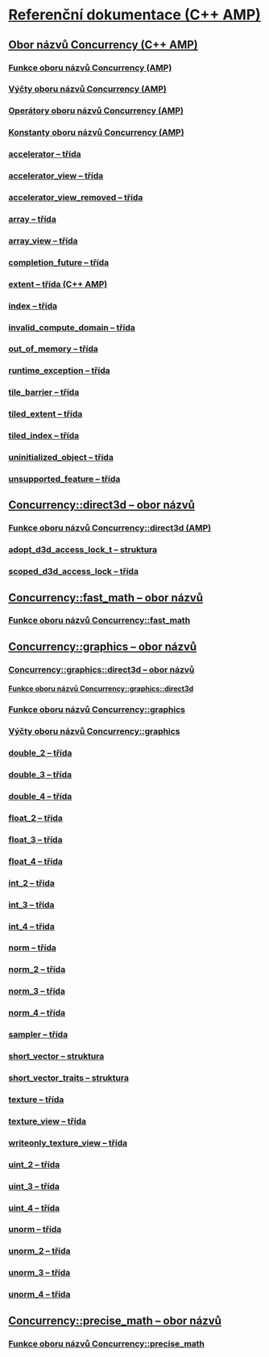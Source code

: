 # [Referenční dokumentace (C++ AMP)](reference-cpp-amp.md)
## [Obor názvů Concurrency (C++ AMP)](concurrency-namespace-cpp-amp.md)
### [Funkce oboru názvů Concurrency (AMP)](concurrency-namespace-functions-amp.md)
### [Výčty oboru názvů Concurrency (AMP)](concurrency-namespace-enums-amp.md)
### [Operátory oboru názvů Concurrency (AMP)](concurrency-namespace-operators-amp.md)
### [Konstanty oboru názvů Concurrency (AMP)](concurrency-namespace-constants-amp.md)
### [accelerator – třída](accelerator-class.md)
### [accelerator_view – třída](accelerator-view-class.md)
### [accelerator_view_removed – třída](accelerator-view-removed-class.md)
### [array – třída](array-class.md)
### [array_view – třída](array-view-class.md)
### [completion_future – třída](completion-future-class.md)
### [extent – třída (C++ AMP)](extent-class.md)
### [index – třída](index-class.md)
### [invalid_compute_domain – třída](invalid-compute-domain-class.md)
### [out_of_memory – třída](out-of-memory-class.md)
### [runtime_exception – třída](runtime-exception-class.md)
### [tile_barrier – třída](tile-barrier-class.md)
### [tiled_extent – třída](tiled-extent-class.md)
### [tiled_index – třída](tiled-index-class.md)
### [uninitialized_object – třída](uninitialized-object-class.md)
### [unsupported_feature – třída](unsupported-feature-class.md)
## [Concurrency::direct3d – obor názvů](concurrency-direct3d-namespace.md)
### [Funkce oboru názvů Concurrency::direct3d (AMP)](concurrency-direct3d-namespace-functions-amp.md)
### [adopt_d3d_access_lock_t – struktura](adopt-d3d-access-lock-t-structure.md)
### [scoped_d3d_access_lock – třída](scoped-d3d-access-lock-class.md)
## [Concurrency::fast_math – obor názvů](concurrency-fast-math-namespace.md)
### [Funkce oboru názvů Concurrency::fast_math](concurrency-fast-math-namespace-functions.md)
## [Concurrency::graphics – obor názvů](concurrency-graphics-namespace.md)
### [Concurrency::graphics::direct3d – obor názvů](concurrency-graphics-direct3d-namespace.md)
#### [Funkce oboru názvů Concurrency::graphics::direct3d](concurrency-graphics-direct3d-namespace-functions.md)
### [Funkce oboru názvů Concurrency::graphics](concurrency-graphics-namespace-functions.md)
### [Výčty oboru názvů Concurrency::graphics](concurrency-graphics-namespace-enums.md)
### [double_2 – třída](double-2-class.md)
### [double_3 – třída](double-3-class.md)
### [double_4 – třída](double-4-class.md)
### [float_2 – třída](float-2-class.md)
### [float_3 – třída](float-3-class.md)
### [float_4 – třída](float-4-class.md)
### [int_2 – třída](int-2-class.md)
### [int_3 – třída](int-3-class.md)
### [int_4 – třída](int-4-class.md)
### [norm – třída](norm-class.md)
### [norm_2 – třída](norm-2-class.md)
### [norm_3 – třída](norm-3-class.md)
### [norm_4 – třída](norm-4-class.md)
### [sampler – třída](sampler-class.md)
### [short_vector – struktura](short-vector-structure.md)
### [short_vector_traits – struktura](short-vector-traits-structure.md)
### [texture – třída](texture-class.md)
### [texture_view – třída](texture-view-class.md)
### [writeonly_texture_view – třída](writeonly-texture-view-class.md)
### [uint_2 – třída](uint-2-class.md)
### [uint_3 – třída](uint-3-class.md)
### [uint_4 – třída](uint-4-class.md)
### [unorm – třída](unorm-class.md)
### [unorm_2 – třída](unorm-2-class.md)
### [unorm_3 – třída](unorm-3-class.md)
### [unorm_4 – třída](unorm-4-class.md)
## [Concurrency::precise_math – obor názvů](concurrency-precise-math-namespace.md)
### [Funkce oboru názvů Concurrency::precise_math](concurrency-precise-math-namespace-functions.md)
